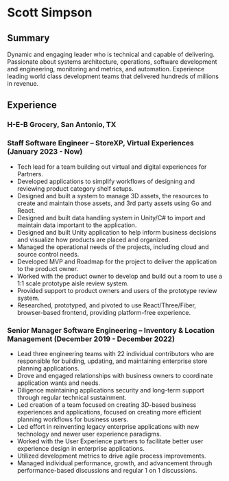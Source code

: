 # Scott Simpson

## Summary

Dynamic and engaging leader who is technical and capable of delivering. Passionate about systems architecture, operations, software development and engineering, monitoring and metrics, and automation. Experience leading world class development teams that delivered hundreds of millions in revenue.

## Experience

### H-E-B Grocery, San Antonio, TX

### Staff Software Engineer – StoreXP, Virtual Experiences (January 2023 - Now)

* Tech lead for a team building out virtual and digital experiences for Partners.
* Developed applications to simplify workflows of designing and reviewing product category shelf setups.
* Designed and built a system to manage 3D assets, the resources to create and maintain those assets, and 3rd party assets
using Go and React.
* Designed and built data handling system in Unity/C# to import and maintain data important to the application.
* Designed and built Unity application to help inform business decisions and visualize how products are placed and
organized.
* Managed the operational needs of the projects, including cloud and source control needs.
* Developed MVP and Roadmap for the project to deliver the application to the product owner.
* Worked with the product owner to develop and build out a room to use a 1:1 scale prototype aisle review system.
* Provided support to product owners and users of the prototype review system.
* Researched, prototyped, and pivoted to use React/Three/Fiber, browser-based frontend, providing platform-free
experience.

### Senior Manager Software Engineering – Inventory & Location Management (December 2019 - December 2022)

* Lead three engineering teams with 22 individual contributors who are responsible for building, updating, and maintaining enterprise store planning applications.
* Drove and engaged relationships with business owners to coordinate application wants and needs.
* Diligence maintaining applications security and long-term support through regular technical sustainment.
* Led creation of a team focused on creating 3D-based business experiences and applications, focused on creating more
efficient planning workflows for business users.
* Led effort in reinventing legacy enterprise applications with new technology and newer user experience paradigms.
* Worked with the User Experience partners to facilitate better user experience design in enterprise applications.
* Utilized development metrics to drive agile process improvements.
* Managed individual performance, growth, and advancement through performance-based discussions and regular 1 on 1
discussions.
